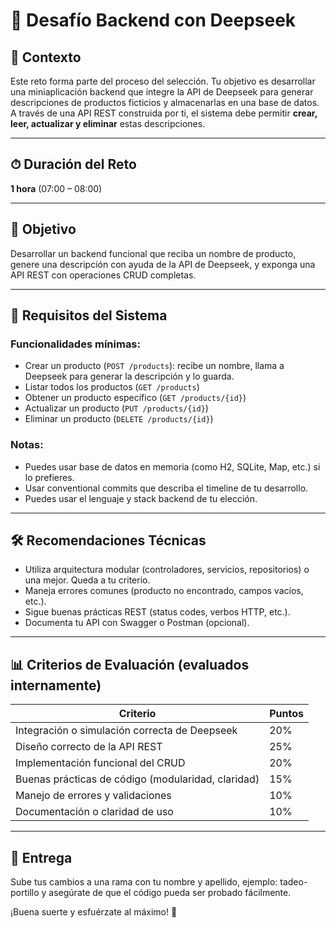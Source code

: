 # 🚀 Desafío Backend con Deepseek

## 🧠 Contexto

Este reto forma parte del proceso del selección. Tu objetivo es desarrollar una miniaplicación backend que integre la API de Deepseek para generar descripciones de productos ficticios y almacenarlas en una base de datos. A través de una API REST construida por ti, el sistema debe permitir **crear, leer, actualizar y eliminar** estas descripciones.

---

## ⏱ Duración del Reto

**1 hora** (07:00 – 08:00)

---

## 🎯 Objetivo

Desarrollar un backend funcional que reciba un nombre de producto, genere una descripción con ayuda de la API de Deepseek, y exponga una API REST con operaciones CRUD completas.

---

## 🧩 Requisitos del Sistema

### Funcionalidades mínimas:

- Crear un producto (`POST /products`): recibe un nombre, llama a Deepseek para generar la descripción y lo guarda.
- Listar todos los productos (`GET /products`)
- Obtener un producto específico (`GET /products/{id}`)
- Actualizar un producto (`PUT /products/{id}`)
- Eliminar un producto (`DELETE /products/{id}`)

### Notas:

- Puedes usar base de datos en memoria (como H2, SQLite, Map, etc.) si lo prefieres.
- Usar conventional commits que describa el timeline de tu desarrollo.
- Puedes usar el lenguaje y stack backend de tu elección.

---

## 🛠 Recomendaciones Técnicas

- Utiliza arquitectura modular (controladores, servicios, repositorios) o una mejor. Queda a tu criterio.
- Maneja errores comunes (producto no encontrado, campos vacíos, etc.).
- Sigue buenas prácticas REST (status codes, verbos HTTP, etc.).
- Documenta tu API con Swagger o Postman (opcional).

---

## 📊 Criterios de Evaluación (evaluados internamente)

| Criterio                                           | Puntos |
| -------------------------------------------------- | ------ |
| Integración o simulación correcta de Deepseek      | 20%    |
| Diseño correcto de la API REST                     | 25%    |
| Implementación funcional del CRUD                  | 20%    |
| Buenas prácticas de código (modularidad, claridad) | 15%    |
| Manejo de errores y validaciones                   | 10%    |
| Documentación o claridad de uso                    | 10%    |

---

## 📝 Entrega

Sube tus cambios a una rama con tu nombre y apellido, ejemplo: tadeo-portillo y asegúrate de que el código pueda ser probado fácilmente.

¡Buena suerte y esfuérzate al máximo! 💪
